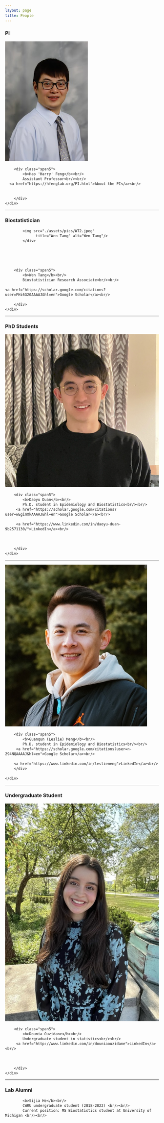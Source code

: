 ```yaml
---
layout: page
title: People
---
```

### PI

<div class="container">


  <div class="row-fluid">
     <div class="span2">
        <a href="./assets/pics/Feng.jpg">
            <img src="./assets/pics/Feng.jpg"
                  title="Harry Feng" alt="Harry Feng"/></a>
        	</div>

   
    
        <div class="span5">
            <b>Hao 'Harry' Feng</b><br/>
			Assistant Professor<br/><br/>
      <a href="https://hfenglab.org/PI.html">About the PI</a><br/>
   
   
        </div>
    </div>
</div>


---



### Biostatistician

<div class="container">

  <div class="row-fluid">
     <div class="span2">       
     
            <img src="./assets/pics/WT2.jpeg"
                  title="Wen Tang" alt="Wen Tang"/>
        	</div>

    

  
    
        <div class="span5">
            <b>Wen Tang</b><br/>
            Biostatistician Research Associate<br/><br/>
            
    <a href="https://scholar.google.com/citations?user=FHi6G20AAAAJ&hl=en">Google Scholar</a><br/>    
       
        </div>
    </div>
</div>


---
### PhD Students


<div class="container">

  <div class="row-fluid">
     <div class="span2">
        <a href="./assets/pics/DD2.jpeg">
            <img src="./assets/pics/DD2.jpeg"
                  title="Daoyu Duan" alt="Daoyu Duan"/></a>
        	</div>

    
        <div class="span5">
            <b>Daoyu Duan</b><br/>
            Ph.D. student in Epidemiology and Biostatistics<br/><br/>
         <a href="https://scholar.google.com/citations?user=wEgimXkAAAAJ&hl=en">Google Scholar</a><br/>

         <a href="https://www.linkedin.com/in/daoyu-duan-9b2571130/">LinkedIn</a><br/>
    
   
       
        </div>
    </div>
</div>

---


<div class="container">

  <div class="row-fluid">
     <div class="span2">
        <a href="./assets/pics/LM2.jpeg">
            <img src="./assets/pics/LM2.jpeg"
                  title="Leslie Meng" alt="Leslie Meng"/></a>
        	</div>

    
        <div class="span5">
            <b>Guanqun (Leslie) Meng</b><br/>
            Ph.D. student in Epidemiology and Biostatistics<br/><br/>
         <a href="https://scholar.google.com/citations?user=n-294NQAAAAJ&hl=en">Google Scholar</a><br/>

        <a href="https://www.linkedin.com/in/lesliemeng">LinkedIn</a><br/>
        </div>
       
    </div>
</div>


---


### Undergraduate Student


<div class="container">

  <div class="row-fluid">
     <div class="span2">
        <a href="./assets/pics/DO1.jpg">
            <img src="./assets/pics/DO1.jpg"
                  title="Dounia Ouzidane" alt="Dounia Ouzidane"/></a>
        	</div>

    
        <div class="span5">
            <b>Dounia Ouzidane</b><br/>
            Undergraduate student in statistics<br/><br/>
         <a href="http://www.linkedin.com/in/douniaouzidane">LinkedIn</a><br/>
    
   
       
        </div>
    </div>
</div>


---

<!--
### Visiting Students

<div class="container">

  <div class="row-fluid">
     <div class="span2">
        <a href="./assets/pics/SH.JPG">
            <img src="./assets/pics/SH.JPG"
                  title="Sijia He" alt="Sijia He"/></a>
        	</div>

    

  
    
        <div class="span5">
            <b>Sijia He</b><br/>
            MS Student in Biostatistics<br/><br/> 
            Department of Biostatistics, University of Michigan School of Public Health<br/><br/>
      
       
        </div>
    </div>
</div>

---

<div class="container">

  <div class="row-fluid">
     <div class="span2">
        <a href="./assets/pics/AS.png">
            <img src="./assets/pics/AS.png"
                  title="Aditi Singh" alt="Aditi Singh"/></a>
        	</div>

    

  
    
        <div class="span5">
            <b>Aditi Singh</b><br/>
            Graduate Student<br/><br/> 
            Center for Molecular Medicine and Genetics, Wayne State University<br/><br/>
      
       
        </div>
    </div>
</div>

---

-->

### Lab Alumni

<div class="container">

            <b>Sijia He</b><br/>
            CWRU undergraduate student (2018-2022) <br/><br/>
            Current position: MS Biostatistics student at University of Michigan <br/><br/>
      
    
</div>